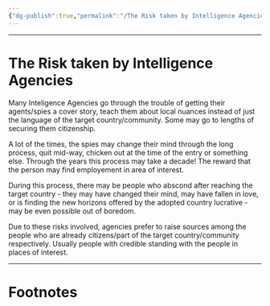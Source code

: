```yaml
---
{"dg-publish":true,"permalink":"/The Risk taken by Intelligence Agencies/","tags":["Espionage"]}
---
```



---
# The Risk taken by Intelligence Agencies
Many Inteligence Agencies go through the trouble of getting their agents/spies a cover story, teach them about local nuances instead of just the language of the target country/community.
Some may go to lengths of securing them citizenship.

A lot of the times, the spies may change their mind through the long process, quit mid-way, chicken out at the time of the entry or something else. Through the years this process may take a decade! The reward that the person may find employement in area of interest.

During this process, there may be people who abscond after reaching the target country - they may have changed their mind, may have fallen in love, or is finding the new horizons offered by the adopted country lucrative - may be even possible out of boredom.

Due to these risks involved, agencies prefer to raise sources among the people who are already citizens/part of the target country/community respectively. Usually people with credible standing with the people in places of interest.

---
# Footnotes